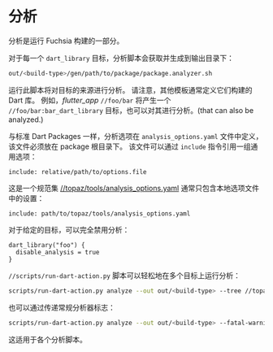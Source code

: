 <!-- # Analysis -->

# 分析

<!-- Analysis is run as part of the Fuchsia build. -->

分析是运行 Fuchsia 构建的一部分。

<!-- For each `dart_library` target, an analysis script gets
also generated in the output directory under: -->

对于每一个 `dart_library` 目标，分析脚本会获取并生成到输出目录下：

```sh
out/<build-type>/gen/path/to/package/package.analyzer.sh
```

<!-- Running this script will perform an analysis of the target's sources.
Note that other templates usually define a Dart library they build upon. For
example, a _flutter_app_ `//foo/bar` will yield a `//foo/bar:bar_dart_library`
target that can also be analyzed. -->

运行此脚本将对目标的来源进行分析。
请注意，其他模板通常定义它们构建的 Dart 库。
例如，_flutter_app_ `//foo/bar` 将产生一个 `//foo/bar:bar_dart_library` 目标，也可以对其进行分析。(that can also be analyzed.)

<!-- As with standard Dart packages, analysis options are defined in an
`analysis_options.yaml` file, which must be placed at the package root.
This file may refer to a common set of options by way of an `include` directive: -->

与标准 Dart Packages 一样，分析选项在 `analysis_options.yaml` 文件中定义，该文件必须放在 package 根目录下。
该文件可以通过 `include` 指令引用一组通用选项：

```
include: relative/path/to/options.file
```

<!-- A canonical set is available at [//topaz/tools/analysis_options.yaml](https://fuchsia.googlesource.com/topaz/+/HEAD/tools/analysis_options.yaml)
It is customary to merely include that set from a local options file: -->

这是一个规范集 [//topaz/tools/analysis_options.yaml](https://fuchsia.googlesource.com/topaz/+/HEAD/tools/analysis_options.yaml)
通常只包含本地选项文件中的设置：

```
include: path/to/topaz/tools/analysis_options.yaml
```

<!-- Analysis may be disabled altogether for a given target with: -->

对于给定的目标，可以完全禁用分析：

```
dart_library("foo") {
  disable_analysis = true
}
```

<!-- The `//scripts/run-dart-action.py` script makes it easy to run the analysis over
multiple targets: -->

`//scripts/run-dart-action.py` 脚本可以轻松地在多个目标上运行分析：

```sh
scripts/run-dart-action.py analyze --out out/<build-type> --tree //topaz/shell/*
```

<!-- Regular analyzer flags may also be passed: -->

也可以通过传递常规分析器标志：

```sh
scripts/run-dart-action.py analyze --out out/<build-type> --fatal-warnings --lints
```

<!-- This holds true for the individual analysis scripts. -->

这适用于各个分析脚本。
